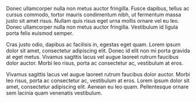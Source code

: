 Donec ullamcorper nulla non metus auctor fringilla. Fusce dapibus, tellus ac cursus commodo, tortor mauris condimentum nibh, ut fermentum massa justo sit amet risus. Nullam quis risus eget urna mollis ornare vel eu leo. Donec ullamcorper nulla non metus auctor fringilla. Vestibulum id ligula porta felis euismod semper.

Cras justo odio, dapibus ac facilisis in, egestas eget quam. Lorem ipsum dolor sit amet, consectetur adipiscing elit. Donec id elit non mi porta gravida at eget metus. Vivamus sagittis lacus vel augue laoreet rutrum faucibus dolor auctor. Morbi leo risus, porta ac consectetur ac, vestibulum at eros.

Vivamus sagittis lacus vel augue laoreet rutrum faucibus dolor auctor. Morbi leo risus, porta ac consectetur ac, vestibulum at eros. Lorem ipsum dolor sit amet, consectetur adipiscing elit. Aenean eu leo quam. Pellentesque ornare sem lacinia quam venenatis vestibulum.
